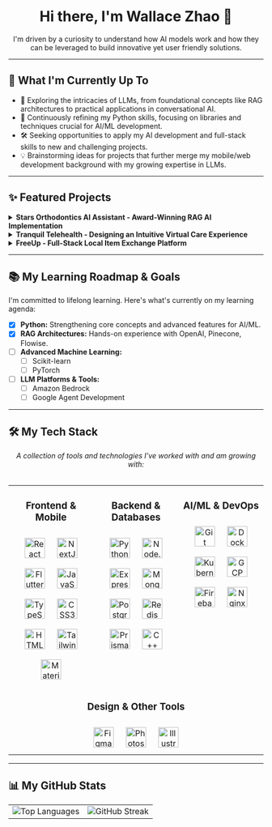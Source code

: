 <div align="center">
  <h1>Hi there, I'm Wallace Zhao 👋</h1>
</div>

<div align="center">
  I'm driven by a curiosity to understand how AI models work and how they can be leveraged to build innovative yet user friendly solutions.
</div>

---

## 🚀 What I'm Currently Up To

*   🧠 Exploring the intricacies of LLMs, from foundational concepts like RAG architectures to practical applications in conversational AI.
*   🌱 Continuously refining my Python skills, focusing on libraries and techniques crucial for AI/ML development.
*   🛠️ Seeking opportunities to apply my AI development and full-stack skills to new and challenging projects.
*   💡 Brainstorming ideas for projects that further merge my mobile/web development background with my growing expertise in LLMs.

---

## ✨ Featured Projects

<details>
  <summary><strong>Stars Orthodontics AI Assistant - Award-Winning RAG AI Implementation</strong></summary>
  <br>
  <p>
    <strong>Overview:</strong> To address high patient call volumes and language barriers at Stars Orthodontics, our team developed an award-winning Progressive Web App (PWA) integrating a custom AI assistant. Recognized with a <strong>2nd Place award by Algonquin College (Applied Research Day)</strong>, the Next.js PWA empowers patients with 24/7 self-service for clinic information and appointment requests. The AI assistant, built on a Retrieval-Augmented Generation (RAG) architecture using OpenAI and Pinecone, provides reliable multilingual support (text and voice) based strictly on clinic-approved data.
  </p>
  <p>
    <strong>My Role & Contribution (Lead AI Developer | Team of 6 | 4 Months):</strong>
    <ul>
      <li>Led the AI development, architecting the end-to-end solution including frontend, backend conversational flow (Flowise), and RAG infrastructure (OpenAI, Pinecone).</li>
      <li>Implemented real-time, multilingual speech-to-speech functionality and engineered prompts for a multi-path agent router (Greeting, FAQ, Booking).</li>
      <li>Developed the interactive Next.js chat interface with session-based context, suggestion chips, and integrated privacy information (PIPEDA focus).</li>
      <li>Deployed and managed the application infrastructure using Docker on Digital Ocean, ensuring concurrency for multiple users.</li>
    </ul>
  </p>
  <p>
    <strong>Key Challenges & Solutions:</strong>
    <ul>
      <li><strong>Concurrent Users:</strong> Scaled Flowise worker services horizontally (Docker) and planned for vertical scaling on Digital Ocean.</li>
      <li><strong>Slow RAG Retrieval:</strong> Optimized FAQ document structure and conciseness for faster, more relevant information retrieval.</li>
    </ul>
  </p>
  <p>
    <strong>Outcomes & Impact:</strong> Delivered a production-ready, multi-agentic AI assistant, achieving scalable architecture (99.9% uptime) and demonstrating significant AI potential for patient engagement to the client.
  </p>
  <p>
    <strong>Tech Stack:</strong> Next.js, PWA, OpenAI API, Pinecone, Flowise, RAG, Session Storage, Bearer Token Authentication, PIPEDA Compliance, Docker, Digital Ocean, XSS Protection, Markdown.
  </p>
  <p>
<!--     <em><a href="/" target="_blank">View Code (Specify if Private)</a> | <a href="" target="_blank">View Demo</a></em> -->
  </p>
</details>

<details>
  <summary><strong>Tranquil Telehealth - Designing an Intuitive Virtual Care Experience</strong></summary>
  <br>
  <p>
    <strong>Overview:</strong> A conceptual platform designed to simplify virtual healthcare access. This project focused on creating a user-centered telehealth solution with easy appointment booking, centralized medical records, and clear communication, prioritizing security, privacy, and user trust through an intuitive interface.
  </p>
  <p>
    <strong>My Role & Contribution (UX/UI Designer | Solo Project | 3 Months):</strong>
    <ul>
      <li>Conducted product and user research (including sentiment analysis with BigQuery) to define patient personas, needs, and pain points.</li>
      <li>Designed the Information Architecture (IA) and developed user scenarios for the primary patient persona.</li>
      <li>Created low-fidelity sketches, mid-fidelity wireframes, and high-fidelity interactive prototypes in Figma.</li>
      <li>Conducted usability testing sessions and iterated on designs based on qualitative feedback, establishing a foundational design system.</li>
    </ul>
  </p>
  <p>
    <strong>Key Challenges & Solutions:</strong>
    <ul>
      <li><strong>Accessibility (WCAG):</strong> Ensured compliance through WCAG guidelines, contrast checkers, and readable typography.</li>
      <li><strong>Visual Trust Building:</strong> Adopted a clean, calm aesthetic with professional typography and transparent feedback to convey security and empathy.</li>
    </ul>
  </p>
  <p>
    <strong>Outcomes & Impact:</strong> Delivered a high-fidelity, interactive Figma prototype demonstrating core patient user flows, validated by usability testing. Successfully incorporated user feedback, improving task flows and interface clarity, and addressed key accessibility considerations.
  </p>
  <p>
    <strong>Tech Stack:</strong> Figma, BigQuery, WCAG Guidelines.
  </p>
  <p>
    <a href="" target="_blank">View Figma Prototype</a>
  </p>
</details>

<details>
  <summary><strong>FreeUp - Full-Stack Local Item Exchange Platform</strong></summary>
  <br>
  <p>
    <strong>Overview:</strong> FreeUp is a full-stack web application enabling users to list items for free and discover items nearby. It features an interactive Google Maps interface, Google OAuth authentication, secure image uploads to Google Cloud Storage, and a RESTful API managing item exchange states.
  </p>
  <p>
    <strong>My Role & Contribution (Full-Stack Developer | Solo Project | 1 Months):</strong>
    <ul>
      <li>Designed and developed the full-stack architecture: Next.js frontend (Tailwind CSS) and Node.js/Express backend.</li>
      <li>Implemented Google Maps API for location display/directions, and Google OAuth (Passport.js) with JWTs for authentication.</li>
      <li>Developed MongoDB (Mongoose) schemas with GeoJSON for location queries and integrated Google Cloud Storage (Multer) for image uploads.</li>
      <li>Built the RESTful API with a defined state machine for item exchange, ensuring data validation and security (XSS protection).</li>
    </ul>
  </p>
  <p>
    <strong>Key Challenges & Solutions:</strong>
    <ul>
      <li><strong>Full-Stack Integration & Auth:</strong> Seamlessly connected Next.js and Node.js/Express, managing JWTs in HttpOnly cookies via Next.js middleware.</li>
      <li><strong>Item Exchange State Management:</strong> Designed a robust state machine with dedicated backend services and API endpoints for transitions.</li>
    </ul>
  </p>
  <p>
    <strong>Outcomes & Impact:</strong> Developed a functional platform for local item exchange with location-aware search, interactive maps, secure authentication, and a clear state-managed workflow.
  </p>
  <p>
    <strong>Tech Stack:</strong> Next.js, Tailwind CSS, Node.js, Express.js, MongoDB, Mongoose, GeoJSON, Google Maps API, Google OAuth 2.0, Passport.js, JWT, Multer, Google Cloud Storage, RESTful API, XSS Protection.
  </p>
  <p>
<!--     <a href="" target="_blank">View Code</a> | 
    <a href="" target="_blank">Live Demo</a> -->
  </p>
</details>


---

## 📚 My Learning Roadmap & Goals

I'm committed to lifelong learning. Here's what's currently on my learning agenda:

*   [x] **Python:** Strengthening core concepts and advanced features for AI/ML.
*   [x] **RAG Architectures:** Hands-on experience with OpenAI, Pinecone, Flowise.
*   [ ] **Advanced Machine Learning:**
    *   [ ] Scikit-learn
    *   [ ] PyTorch
*   [ ] **LLM Platforms & Tools:**
    *   [ ] Amazon Bedrock
    *   [ ] Google Agent Development

---

## 🛠️ My Tech Stack

<div align="center">
  <i>A collection of tools and technologies I've worked with and am growing with:</i>
</div>
<br>

<table>
  <tr>
    <td valign="top" width="33%">
      <h3 align="center">Frontend & Mobile</h3>
      <div align="center">
        <a href="https://reactjs.org/" target="_blank"><img style="margin: 10px" src="https://profilinator.rishav.dev/skills-assets/react-original-wordmark.svg" alt="React" height="40" /></a>
        <a href="https://nextjs.org/" target="_blank"><img style="margin: 10px" src="https://profilinator.rishav.dev/skills-assets/nextjs.png" alt="NextJS" height="40" /></a>
        <a href="https://flutter.dev/" target="_blank"><img style="margin: 10px" src="https://profilinator.rishav.dev/skills-assets/flutterio-icon.svg" alt="Flutter" height="40" /></a>
        <a href="https://www.javascript.com/" target="_blank"><img style="margin: 10px" src="https://profilinator.rishav.dev/skills-assets/javascript-original.svg" alt="JavaScript" height="40" /></a>
        <a href="https://www.typescriptlang.org/" target="_blank"><img style="margin: 10px" src="https://profilinator.rishav.dev/skills-assets/typescript-original.svg" alt="TypeScript" height="40" /></a>
        <a href="https://www.w3schools.com/css/" target="_blank"><img style="margin: 10px" src="https://profilinator.rishav.dev/skills-assets/css3-original-wordmark.svg" alt="CSS3" height="40" /></a>
        <a href="https://en.wikipedia.org/wiki/HTML5" target="_blank"><img style="margin: 10px" src="https://profilinator.rishav.dev/skills-assets/html5-original-wordmark.svg" alt="HTML5" height="40" /></a>
        <a href="https://www.tailwindcss.com/" target="_blank"><img style="margin: 10px" src="https://profilinator.rishav.dev/skills-assets/tailwindcss.svg" alt="Tailwind CSS" height="40" /></a>
        <a href="https://mui.com/" target="_blank"><img style="margin: 10px" src="https://profilinator.rishav.dev/skills-assets/mui.png" alt="Material UI" height="40" /></a>
      </div>
    </td>
    <td valign="top" width="33%">
      <h3 align="center">Backend & Databases</h3>
      <div align="center">
        <a href="https://www.python.org/" target="_blank"><img style="margin: 10px" src="https://profilinator.rishav.dev/skills-assets/python-original.svg" alt="Python" height="40" /></a>
        <a href="https://nodejs.org/" target="_blank"><img style="margin: 10px" src="https://profilinator.rishav.dev/skills-assets/nodejs-original-wordmark.svg" alt="Node.js" height="40" /></a>
        <a href="https://expressjs.com/" target="_blank"><img style="margin: 10px" src="https://profilinator.rishav.dev/skills-assets/express-original-wordmark.svg" alt="Express.js" height="40" /></a>
        <a href="https://www.mongodb.com/" target="_blank"><img style="margin: 10px" src="https://profilinator.rishav.dev/skills-assets/mongodb-original-wordmark.svg" alt="MongoDB" height="40" /></a>
        <a href="https://www.postgresql.org/" target="_blank"><img style="margin: 10px" src="https://profilinator.rishav.dev/skills-assets/postgresql-original-wordmark.svg" alt="PostgreSQL" height="40" /></a>
        <a href="https://redis.io/" target="_blank"><img style="margin: 10px" src="https://profilinator.rishav.dev/skills-assets/redis-original-wordmark.svg" alt="Redis" height="40" /></a>
        <a href="https://www.prisma.io/" target="_blank"><img style="margin: 10px" src="https://profilinator.rishav.dev/skills-assets/prisma.png" alt="Prisma" height="40" /></a>
        <a href="https://www.cplusplus.com/" target="_blank"><img style="margin: 10px" src="https://profilinator.rishav.dev/skills-assets/cplusplus-original.svg" alt="C++" height="40" /></a>
      </div>
    </td>
    <td valign="top" width="33%">
      <h3 align="center">AI/ML & DevOps</h3> <!-- Merged AI/ML here -->
      <div align="center">
        <a href="https://git-scm.com/" target="_blank"><img style="margin: 10px" src="https://profilinator.rishav.dev/skills-assets/git-scm-icon.svg" alt="Git" height="40" /></a>
        <a href="https://www.docker.com/" target="_blank"><img style="margin: 10px" src="https://profilinator.rishav.dev/skills-assets/docker-original-wordmark.svg" alt="Docker" height="40" /></a>
        <a href="https://kubernetes.io/" target="_blank"><img style="margin: 10px" src="https://profilinator.rishav.dev/skills-assets/kubernetes-icon.svg" alt="Kubernetes" height="40" /></a>
        <a href="https://cloud.google.com/" target="_blank"><img style="margin: 10px" src="https://profilinator.rishav.dev/skills-assets/google_cloud-icon.svg" alt="GCP" height="40" /></a>
        <a href="https://firebase.google.com/" target="_blank"><img style="margin: 10px" src="https://profilinator.rishav.dev/skills-assets/firebase.png" alt="Firebase" height="40" /></a>
        <a href="https://www.nginx.com/" target="_blank"><img style="margin: 10px" src="https://profilinator.rishav.dev/skills-assets/nginx-original.svg" alt="Nginx" height="40" /></a>
      </div>
    </td>
  </tr>
  <tr>
    <td colspan="3" valign="top"> <!-- Adjusted colspan -->
      <h3 align="center">Design & Other Tools</h3>
      <div align="center">
        <a href="https://www.figma.com/" target="_blank"><img style="margin: 10px" src="https://profilinator.rishav.dev/skills-assets/figma-icon.svg" alt="Figma" height="40" /></a>
        <a href="https://www.adobe.com/in/products/photoshop.html" target="_blank"><img style="margin: 10px" src="https://profilinator.rishav.dev/skills-assets/photoshop-plain.svg" alt="Photoshop" height="40" /></a>
        <a href="https://www.adobe.com/in/products/illustrator.html" target="_blank"><img style="margin: 10px" src="https://profilinator.rishav.dev/skills-assets/adobe_illustrator-icon.svg" alt="Illustrator" height="40" /></a>
        <!-- Removed Lightroom & Tableau as they weren't in project tech, add back if needed -->
      </div>
    </td>
  </tr>
</table>

---


## 📊 My GitHub Stats

      
<div align="center">
  <table>
    <tr>
      <td>
        <img src="https://github-readme-stats.vercel.app/api/top-langs/?username=Zhao0148&layout=compact&theme=radical&hide_border=true&langs_count=10&exclude_repo=forked_repo1,forked_repo2" alt="Top Languages" />
      </td>
      <td>
        <img src="https://github-readme-streak-stats.herokuapp.com/?user=Zhao0148&theme=radical&hide_border=true" alt="GitHub Streak" />
      </td>
    </tr>
  </table>
</div>

    

<br>

